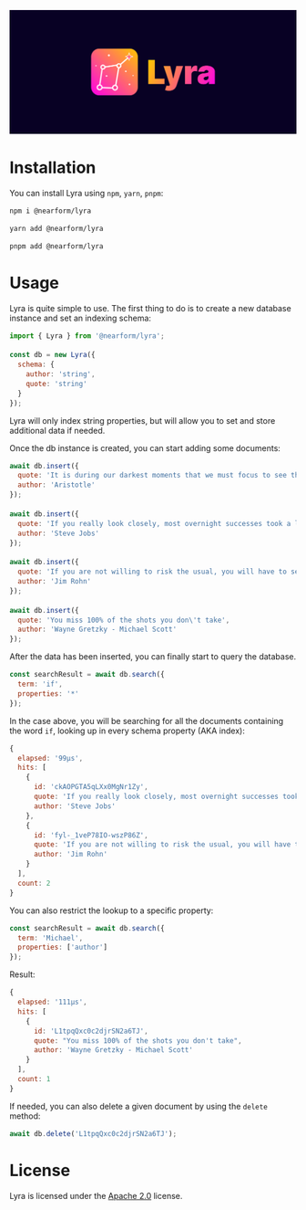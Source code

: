 ![Lyra](./docs/lyra-logo.png)

# Installation

You can install Lyra using `npm`, `yarn`, `pnpm`:

```sh
npm i @nearform/lyra
```
```sh
yarn add @nearform/lyra
```
```sh
pnpm add @nearform/lyra
```

# Usage

Lyra is quite simple to use. The first thing to do is to create a new database instance and set an indexing schema:

```js
import { Lyra } from '@nearform/lyra';

const db = new Lyra({
  schema: {
    author: 'string',
    quote: 'string'
  }
});
```

Lyra will only index string properties, but will allow you to set and store additional data if needed.

Once the db instance is created, you can start adding some documents:

```js
await db.insert({
  quote: 'It is during our darkest moments that we must focus to see the light.',
  author: 'Aristotle'
});

await db.insert({
  quote: 'If you really look closely, most overnight successes took a long time.',
  author: 'Steve Jobs'
});

await db.insert({
  quote: 'If you are not willing to risk the usual, you will have to settle for the ordinary.',
  author: 'Jim Rohn'
});

await db.insert({
  quote: 'You miss 100% of the shots you don\'t take',
  author: 'Wayne Gretzky - Michael Scott'
});
```

After the data has been inserted, you can finally start to query the database.

```js
const searchResult = await db.search({
  term: 'if',
  properties: '*'
});
```

In the case above, you will be searching for all the documents containing the word `if`, looking up in every schema property (AKA index):

```js
{
  elapsed: '99μs',
  hits: [
    {
      id: 'ckAOPGTA5qLXx0MgNr1Zy',
      quote: 'If you really look closely, most overnight successes took a long time.',
      author: 'Steve Jobs'
    },
    {
      id: 'fyl-_1veP78IO-wszP86Z',
      quote: 'If you are not willing to risk the usual, you will have to settle for the ordinary.',
      author: 'Jim Rohn'
    }
  ],
  count: 2
}
```

You can also restrict the lookup to a specific property:

```js
const searchResult = await db.search({
  term: 'Michael',
  properties: ['author']
});
```

Result:

```js
{
  elapsed: '111μs',
  hits: [
    {
      id: 'L1tpqQxc0c2djrSN2a6TJ',
      quote: "You miss 100% of the shots you don't take",
      author: 'Wayne Gretzky - Michael Scott'
    }
  ],
  count: 1
}
```

If needed, you can also delete a given document by using the `delete` method:

```js
await db.delete('L1tpqQxc0c2djrSN2a6TJ');
```

# License

Lyra is licensed under the [Apache 2.0](/LICENSE.md) license.